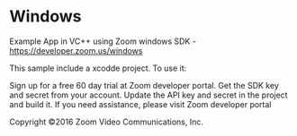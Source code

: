 # Windows


Example App in VC++ using Zoom windows SDK - https://developer.zoom.us/windows

This sample include a xcodde project. To use it:

Sign up for a free 60 day trial at Zoom developer portal. Get the SDK key and secret from your account. Update the API key and secret in the project and build it. If you need assistance, please visit Zoom developer portal

Copyright ©2016 Zoom Video Communications, Inc.
